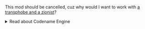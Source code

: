 This mod should be cancelled, cuz why would I want to work with [a transphobe and a zionist](https://twitter.com/acreGemz/status/1731410040320377157)?

<details>
    <summary>Read about Codename Engine</summary>
# Friday Night Funkin' - Codename Engine (WIP)

## PLEASE NOTE - THIS IS STILL IN A ALPHA STATE
### Mods created with alpha versions of Codename may not be compatible with the release version
Known issues in the alpha:
- Some options are missing
- Week 5 has no monster animation
- Week 6 still have no dialogue
- Week 7 have no running tankman

Build instructions are below. Press TAB on the main menu to switch mods.

Also, `lime test windows` uses the source assets folder instead of the export one for easier development.

## Codename Engine

Codename Engine is a new Friday Night Funkin' Engine aimed for easier modding, along with extensiblity and ease of use.

### It includes many new features, as seen [here](FEATURES.md)

## How to download

Latest builds for the engine can be found in the [Actions](https://github.com/YoshiCrafter29/CodenameEngine/actions) tab.

<details>
  <summary><h2>Credits</h2></summary>

- Credits to [Ne_Eo](https://twitter.com/Ne_Eo_Twitch) and the [3D-HaxeFlixel](https://github.com/lunarcleint/3D-HaxeFlixel) repository for Away3D Flixel support
- Credits to the [FlxAnimate](https://github.com/Dot-Stuff/flxanimate) team for the Animate Atlas support.
- Credits to Smokey555 for the backup Animate Atlas to spritesheet code.
</details>

<details>
  <summary><h2>How to build</h2></summary>

> **Open the instructions for your platform**
<details>
    <summary>Windows</summary>

##### Tested on Windows 10 21H2
1. Install [version 4.2.5 of Haxe](https://haxe.org/download/version/4.2.5/).
2. Download [Visual Studio Build Tools](https://aka.ms/vs/17/release/vs_BuildTools.exe)
3. Wait for the Visual Studio Installer to install
4. On the Visual Studio installer screen, go to the "Individual components" tab and only select those options:
    - MSVC v143 VS 2022 C++ x64/x86 build tools (Latest)
    - Windows 10/11 SDK (any works)
5. This is what your Installation details panel should look like. Once correct, press "Install".
    - ⚠ This will download around 1.07 GB of data from the internet, and will require around 5.5 GB of available space on your computer.

<p align="center">
<img src="https://github.com/YoshiCrafter29/CodenameEngine/blob/main/art/github/windows-installation-details.png?raw=true" />
</p>

6. Once the installation is done, close Visual Studio Installer.
7. Download and install [`git-scm`](https://git-scm.com/download/win).
    - Leave all installation options as default.
8. Open the Codename Engine source folder, click on the address bar and type `cmd` to open a command prompt window.
9. On the command prompt, run `update.bat`, and wait for the libraries to install.
10. Once the libraries are installed, run `haxelib run lime test windows` to compile and launch the game (may take a long time)
    - ℹ You can run `haxelib run lime setup` to make the lime command global, allowing you to execute `lime test windows` directly.
</details>
<details>
    <summary>Linux</summary>

##### Requires testing
1. Install [version 4.2.5 of Haxe](https://haxe.org/download/version/4.2.5/).
2. Install `g++`, if not present already.
3. Download and install [`git-scm`](https://git-scm.com/download/linux).
4. Open a terminal in the Codename Engine source folder, and run `update.sh`.
5. Once the libraries are installed, run `haxelib run lime test linux` to compile and launch the game (may take a long time)
    - ℹ You can run `haxelib run lime setup` to make the lime command global, allowing you to execute `lime test linux` directly.
</details>
<details>
    <summary>MacOS</summary>

##### Requires testing
1. Install [version 4.2.5 of Haxe](https://haxe.org/download/version/4.2.5/).
2. Install `Xcode` to allow C++ app building.
3. Download and install [`git-scm`](https://git-scm.com/download/mac).
4. Open a terminal in the Codename Engine source folder, and run `update.sh`.
5. Once the libraries are installed, run `haxelib run lime test mac` to compile and launch the game (may take a long time)
    - ℹ You can run `haxelib run lime setup` to make the lime command global, allowing you to execute `lime test mac` directly.


</details>
            
</details>

also,
<img src="art/Screenshot (2).png">

i will not comply to this.
i must finish what i started.
</details>
